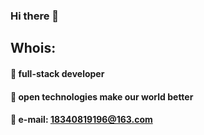 ### Hi there 👋

## Whois:

#### 🏢 full-stack developer
#### 💓 open technologies make our world better
#### 📧 e-mail: 18340819196@163.com

<div data-iframe-width="150" data-iframe-height="270" data-share-badge-id="9ee66223-87f9-4427-8d30-7cac9bf0c6bd" data-share-badge-host="https://www.credly.com"></div>
<script type="text/javascript" async src="//cdn.credly.com/assets/utilities/embed.js"></script>
